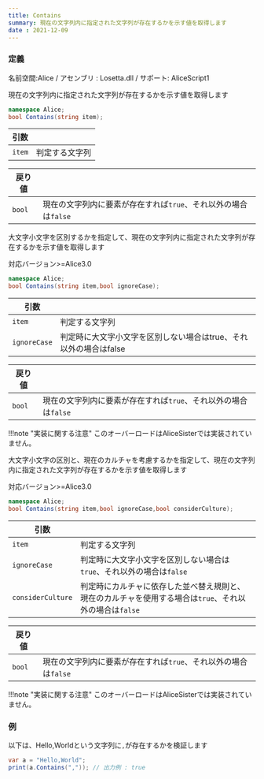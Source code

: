 ```yaml
---
title: Contains
summary: 現在の文字列内に指定された文字列が存在するかを示す値を取得します
date : 2021-12-09
---
```

### 定義
名前空間:Alice / アセンブリ : Losetta.dll / サポート: AliceScript1

現在の文字列内に指定された文字列が存在するかを示す値を取得します

```cs title="AliceScript"
namespace Alice;
bool Contains(string item);
```

|引数| |
|-|-|
|`item`|判定する文字列|

|戻り値| |
|-|-|
|`bool`| 現在の文字列内に要素が存在すれば`true`、それ以外の場合は`false`|

大文字小文字を区別するかを指定して、現在の文字列内に指定された文字列が存在するかを示す値を取得します

<span class="badge bg-success">対応バージョン>=Alice3.0</span>

```cs title="AliceScript"
namespace Alice;
bool Contains(string item,bool ignoreCase);
```

|引数| |
|-|-|
|`item`|判定する文字列|
|`ignoreCase`|判定時に大文字小文字を区別しない場合はtrue、それ以外の場合はfalse|

|戻り値| |
|-|-|
|`bool`| 現在の文字列内に要素が存在すれば`true`、それ以外の場合は`false`|

!!!note "実装に関する注意"
    このオーバーロードはAliceSisterでは実装されていません。

大文字小文字の区別と、現在のカルチャを考慮するかを指定して、現在の文字列内に指定された文字列が存在するかを示す値を取得します

<span class="badge bg-success">対応バージョン>=Alice3.0</span>

```cs title="AliceScript"
namespace Alice;
bool Contains(string item,bool ignoreCase,bool considerCulture);
```

|引数| |
|-|-|
|`item`|判定する文字列|
|`ignoreCase`|判定時に大文字小文字を区別しない場合は`true`、それ以外の場合は`false`|
|`considerCulture`|判定時にカルチャに依存した並べ替え規則と、現在のカルチャを使用する場合は`true`、それ以外の場合は`false`|

|戻り値| |
|-|-|
|`bool`| 現在の文字列内に要素が存在すれば`true`、それ以外の場合は`false`|

!!!note "実装に関する注意"
    このオーバーロードはAliceSisterでは実装されていません。

### 例
以下は、Hello,Worldという文字列に`,`が存在するかを検証します

```cs title="AliceScript"
var a = "Hello,World";
print(a.Contains(",")); // 出力例 : true
```
